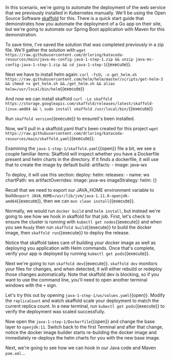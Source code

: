 In this scenario, we're going to automate the deployment of the web service that we previously installed in Kubernetes manually.  We'll be using the Open Source Software [skaffold](https://skaffold.dev) for this.  There is a quick start guide that demonstrates how you automate the deployment of a Go app on their site, but we're going to automate our Spring Boot application with Maven for this demonstration.

To save time, I've saved the solution that was completed previously in a zip file.  We'll gather the solution with `wget https://raw.githubusercontent.com/drloring/katacoda-resources/main/java-ms-config-java-1-step-1.zip && unzip java-ms-config-java-1-step-1.zip && cd java-1-step-1`{{execute}}.

Next we have to install helm again:
`curl -fsSL -o get_helm.sh https://raw.githubusercontent.com/helm/helm/master/scripts/get-helm-3 && chmod +x get_helm.sh &&./get_helm.sh && alias helm=/usr/local/bin/helm`{{execute}}
  
And now we can install skaffold `curl -Lo skaffold https://storage.googleapis.com/skaffold/releases/latest/skaffold-linux-amd64 && \
sudo install skaffold /usr/local/bin/`{{execute}}

Run `skaffold version`{{execute}} to ensureit's been installed.

Now, we'll pull in a skaffold.yaml that's been created for this project `wget https://raw.githubusercontent.com/drloring/katacoda-resources/main/skaffold.yaml`{{execute}}.

Examining the `java-1-step-1/skaffold.yaml`{{open}} file a bit, we see a couple familiar items:
Skaffold will inspect whether you have a Dockerfile present and helm charts in the directory.  If it finds a dockerfile, it will use that to create the image by default
  build:
      artifacts:
        - image: java-ws 

To deploy, it will use this section:
  deploy:
    helm:
      releases:
      - name: ws
      chartPath: ws
        artifactOverrides:
          image: java-ws 
        imageStrategy:
          helm: {}

Recall that we need to export our JAVA_HOME environment variable to build`export JAVA_HOME=/usr/lib/jvm/java-1.11.0-openjdk-amd64`{{execute}}, then we can `mvn clean install`{{execute}}.

Normally, we would run `docker build` and `helm install`, but instead we're going to see how we hook in skaffold for that job.  First, let's check to ensure the cluster is running with `kubectl get nodes`{{execute}} and when you see `Ready` then run `skaffold build`{{execute}} to build the docker image, then `skaffold run`{{execute}} to deploy the release.

Notice that skaffold takes care of building your docker image as well as deploying you application with Helm commands.  Once that's complete, verify your app is deployed by running `kubectl get pods`{{execute}}.

Next we're going to run `skaffold dev`{{execute}}.  `skaffold dev` monitors your files for changes, and when detected, it will either rebuild or redeploy those changes automatically.  Note that skaffold dev is blocking, so if you want to use the command line, you'll need to open another terminal windows with the `+` sign.

Let's try this out by opening `java-1-step-1/ws/values.yaml`{{open}}.  Modify the `replicaCount` and watch skaffold scale your deployment to match the current replica count.  In a new terminal, run `kubectl get pods`{{execute}} to verify the deployment was scaled successfully.

Now open the `java-1-step-1/Dockerfile`{{open}} and change the base layer to `openjdk:11`.  Switch back to the first Terminal and after that change, notice the docker image builder starts re-building the docker image and immediately re-deploys the helm charts for you with the new base image.

Next, we're going to see how we can hook in our Java code and Maven `pom.xml`...
